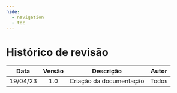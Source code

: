 ```yaml
---
hide:
  - navigation
  - toc
---
```


# Histórico de revisão

|   Data   | Versão | Descrição               | Autor |
| :------: | :----: | ----------------------- | ----- |
| 19/04/23 |  1.0   | Criação da documentação | Todos |